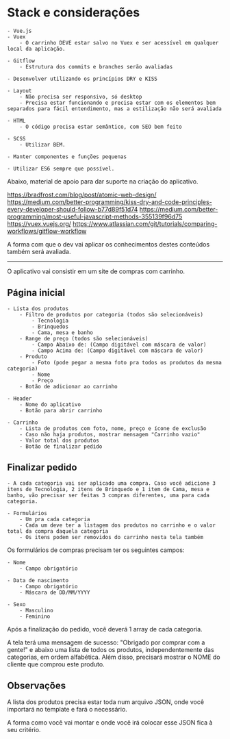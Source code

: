 
# Stack e considerações

```
- Vue.js
- Vuex
	- O carrinho DEVE estar salvo no Vuex e ser acessível em qualquer local da aplicação.

- Gitflow
	- Estrutura dos commits e branches serão avaliadas

- Desenvolver utilizando os princípios DRY e KISS

- Layout
	- Não precisa ser responsivo, só desktop
	- Precisa estar funcionando e precisa estar com os elementos bem separados para fácil entendimento, mas a estilização não será avaliada

- HTML
	- O código precisa estar semântico, com SEO bem feito

- SCSS
	- Utilizar BEM.

- Manter componentes e funções pequenas

- Utilizar ES6 sempre que possível.
```

Abaixo, material de apoio para dar suporte na criação do aplicativo.

https://bradfrost.com/blog/post/atomic-web-design/
https://medium.com/better-programming/kiss-dry-and-code-principles-every-developer-should-follow-b77d89f51d74
https://medium.com/better-programming/most-useful-javascript-methods-355139f96d75
https://vuex.vuejs.org/
https://www.atlassian.com/git/tutorials/comparing-workflows/gitflow-workflow

A forma com que o dev vai aplicar os conhecimentos destes conteúdos também será avaliada.

---

O aplicativo vai consistir em um site de compras com carrinho.

## Página inicial

```
- Lista dos produtos
	- Filtro de produtos por categoria (todos são selecionáveis)
		- Tecnologia
		- Brinquedos
		- Cama, mesa e banho
	- Range de preço (todos são selecionáveis)
		- Campo Abaixo de: (Campo digitável com máscara de valor)
		- Campo Acima de: (Campo digitável com máscara de valor)
	- Produto
		- Foto (pode pegar a mesma foto pra todos os produtos da mesma categoria)
		- Nome
		- Preço
	- Botão de adicionar ao carrinho

- Header
	- Nome do aplicativo
	- Botão para abrir carrinho

- Carrinho
	- Lista de produtos com foto, nome, preço e ícone de exclusão
	- Caso não haja produtos, mostrar mensagem "Carrinho vazio"
	- Valor total dos produtos
	- Botão de finalizar pedido
```

## Finalizar pedido

```
- A cada categoria vai ser aplicado uma compra. Caso você adicione 3 itens de Tecnologia, 2 itens de Brinquedo e 1 item de Cama, mesa e banho, vão precisar ser feitas 3 compras diferentes, uma para cada categoria.

- Formulários
	- Um pra cada categoria
	- Cada um deve ter a listagem dos produtos no carrinho e o valor total da compra daquela categoria
	- Os itens podem ser removidos do carrinho nesta tela também
```

Os formulários de compras precisam ter os seguintes campos:
```
- Nome
	- Campo obrigatório

- Data de nascimento
	- Campo obrigatório
	- Máscara de DD/MM/YYYY

- Sexo
	- Masculino
	- Feminino
```

Após a finalização do pedido, você deverá 1 array de cada categoria.

A tela terá uma mensagem de sucesso: "Obrigado por comprar com a gente!" e abaixo uma lista de todos os produtos, independentemente das categorias, em ordem alfabética. Além disso, precisará mostrar o NOME do cliente que comprou este produto.

## Observações

A lista dos produtos precisa estar toda num arquivo JSON, onde você importará no template e fará o necessário.

A forma como você vai montar e onde você irá colocar esse JSON fica à seu critério.